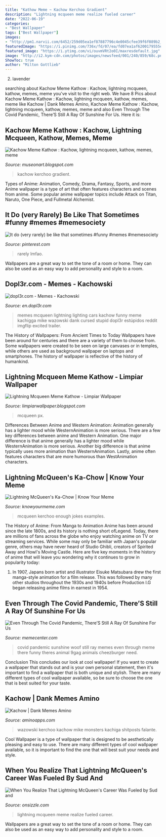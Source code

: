 ```yaml
---
title: "Kathow Meme ~ Kachow Kerchoo Gradient"
description: "Lightning mcqueen meme realize fueled career"
date: "2022-06-19"
categories:
- "Best Wallpaper"
tags: ["Best Wallpaper"]
images:
- "http://pm1.narvii.com/6452/259d05ea1ef87887796c4e0045cfee39f6f089b2_hq.jpg"
featuredImage: "https://i.pinimg.com/736x/fd/07/ea/fd07ea1af6200179555e9a0eea2d5ec4.jpg"
featured_image: "https://i.ytimg.com/vi/ouvmVRt2o0I/maxresdefault.jpg"
image: "http://i2.kym-cdn.com/photos/images/newsfeed/001/240/859/68c.png"
ShowToc: true
author: "Milton Gottlieb"
---
```



2. lavender 

	

		
searching about Kachow Meme Kathow : Kachow, lightning mcqueen, kathow, memes, meme you've visit to the right web. We have 8 Pics about Kachow Meme Kathow : Kachow, lightning mcqueen, kathow, memes, meme like Kachow | Dank Memes Amino, Kachow Meme Kathow : Kachow, lightning mcqueen, kathow, memes, meme and also Even Through The Covid Pandemic, There’S Still A Ray Of Sunshine For Us. Here it is:
		
    
## Kachow Meme Kathow : Kachow, Lightning Mcqueen, Kathow, Memes, Meme

<img loading=lazy src="https://pics.awwmemes.com/kerchoo-kerchoo-lightning-mcqueens-ka-chow-know-your-meme-53001033.png" onerror="this.onerror=null;this.src='https://tse1.mm.bing.net/th?id=OIP.EjIavVgEvMFW-LVySB0kdwHaGD&amp;pid=15.1';" alt="Kachow Meme Kathow : Kachow, lightning mcqueen, kathow, memes, meme">

_Source: museonart.blogspot.com_

>kachow kerchoo gradient. 

	

Types of Anime: Animation, Comedy, Drama, Fantasy, Sports, and more
Anime wallpaper is a type of art that often features characters and scenes from anime. Some popular anime wallpaper topics include Attack on Titan, Naruto, One Piece, and Fullmetal Alchemist.

    
## It Do (very Rarely) Be Like That Sometimes #funny #memes #memesociety

<img loading=lazy src="https://i.pinimg.com/736x/fd/07/ea/fd07ea1af6200179555e9a0eea2d5ec4.jpg" onerror="this.onerror=null;this.src='https://tse1.mm.bing.net/th?id=OIP.7PQxxznNlrMR4YICabd7XgHaJG&amp;pid=15.1';" alt="It do (very rarely) be like that sometimes #funny #memes #memesociety">

_Source: pinterest.com_

>rarely lmfao. 

	

Wallpapers are a great way to set the tone of a room or home. They can also be used as an easy way to add personality and style to a room.

    
## Dopl3r.com - Memes - Kachowski

<img loading=lazy src="https://cdn.dopl3r.com/memes_files/kachowski-dvrgK.jpg" onerror="this.onerror=null;this.src='https://tse2.mm.bing.net/th?id=OIP.32ARDMfBggVkhHX4h5ktCAHaEu&amp;pid=15.1';" alt="dopl3r.com - Memes - Kachowski">

_Source: en.dopl3r.com_

>memes mcqueen lightning lighting cars kachow funny meme kachigga mike wazowski dank cursed stupid dopl3r estúpidos reddit imgflip excited trailer. 

	

The History of Wallpapers: From Ancient Times to Today
Wallpapers have been around for centuries and there are a variety of them to choose from. Some wallpapers were created to be seen on large canvases or in temples, while others are used as background wallpaper on laptops and smartphones. The history of wallpaper is reflective of the history of humankind.

    
## Lightning Mcqueen Meme Kathow - Limpiar Wallpaper

<img loading=lazy src="https://i.ytimg.com/vi/ouvmVRt2o0I/maxresdefault.jpg" onerror="this.onerror=null;this.src='https://tse4.mm.bing.net/th?id=OIP.NITBwYIk-SkFnSVXJ5j0BAHaEK&amp;pid=15.1';" alt="Lightning Mcqueen Meme Kathow - Limpiar Wallpaper">

_Source: limpiarwallpaper.blogspot.com_

>mcqueen px. 

	

Differences Between Anime and Western Animation: Animation generally has a lighter mood while WesternAnimation is more serious.
There are a few key differences between anime and Western Animation. One major difference is that anime generally has a lighter mood while WesternAnimation is more serious. Another big difference is that anime typically uses more animation than WesternAnimation. Lastly, anime often features characters that are more humorous than WestAnimation characters.

    
## Lightning McQueen&#039;s Ka-Chow | Know Your Meme

<img loading=lazy src="http://i2.kym-cdn.com/photos/images/newsfeed/001/240/859/68c.png" onerror="this.onerror=null;this.src='https://tse4.mm.bing.net/th?id=OIP.ZYdW54ix7YCQ-FlPK3tXqwHaFt&amp;pid=15.1';" alt="Lightning McQueen&#039;s Ka-Chow | Know Your Meme">

_Source: knowyourmeme.com_

>mcqueen kerchoo enough jokes examples. 

	

The History of Anime: From Manga to Animation
Anime has been around since the late 1800s, and its history is nothing short ofLegend. Today, there are millions of fans across the globe who enjoy watching anime on TV or streaming services. While some may only be familiar with Japan's popular genre, others may have never heard of Studio Ghibli, creators of Spirited Away and Howl's Moving Castle. Here are five key moments in the history of anime that will leave you wondering why it continues to grow in popularity today:
1) In 1907, Japans born artist and illustrator Eisuke Matsubara drew the first manga-style animation for a film release. This was followed by many other studios throughout the 1930s and 1940s before Production I.G began releasing anime films in earnest in 1954.

    
## Even Through The Covid Pandemic, There’S Still A Ray Of Sunshine For Us

<img loading=lazy src="https://img.memecdn.com/even-through-the-covid-pandemic-theres-still-a-ray-of-sunshine-for-us-all_o_3377699722009989.jpg" onerror="this.onerror=null;this.src='https://tse2.mm.bing.net/th?id=OIP.MThi7ul_LBdmkm21KDSnSgHaIv&amp;pid=15.1';" alt="Even Through The Covid Pandemic, There’S Still A Ray Of Sunshine For Us">

_Source: memecenter.com_

>covid pandemic sunshine woof still ray memes even through meme there funny theres animal 9gag animals cheezburger need. 

	

Conclusion
This concludes our look at cool wallpaper! If you want to create a wallpaper that stands out and is your own personal statement, then it's important to find a wallpaper that is both unique and stylish. There are many different types of cool wallpaper available, so be sure to choose the one that is best suited for your taste.

    
## Kachow | Dank Memes Amino

<img loading=lazy src="http://pm1.narvii.com/6452/259d05ea1ef87887796c4e0045cfee39f6f089b2_hq.jpg" onerror="this.onerror=null;this.src='https://tse4.mm.bing.net/th?id=OIP.kQS44e3RKeTByWndK2nepAHaGN&amp;pid=15.1';" alt="Kachow | Dank Memes Amino">

_Source: aminoapps.com_

>wazowski kerchoo kachow mike monsters kachiga shitposts falante. 

	

Cool Wallpaper is a type of wallpaper that is designed to be aesthetically pleasing and easy to use. There are many different types of cool wallpaper available, so it is important to find the one that will best suit your needs and style.

    
## When You Realize That Lightning McQueen&#039;s Career Was Fueled By Sud And

<img loading=lazy src="https://pics.onsizzle.com/when-you-realize-that-lightning-mcqueens-career-was-fueled-by-20046090.png" onerror="this.onerror=null;this.src='https://tse3.mm.bing.net/th?id=OIP.Mh6CBDnCCrUFYf3cRyG_FAHaF2&amp;pid=15.1';" alt="When You Realize That Lightning McQueen&#039;s Career Was Fueled by Sud and">

_Source: onsizzle.com_

>lightning mcqueen meme realize fueled career. 

	

Wallpapers are a great way to set the tone of a room or home. They can also be used as an easy way to add personality and style to a room.

